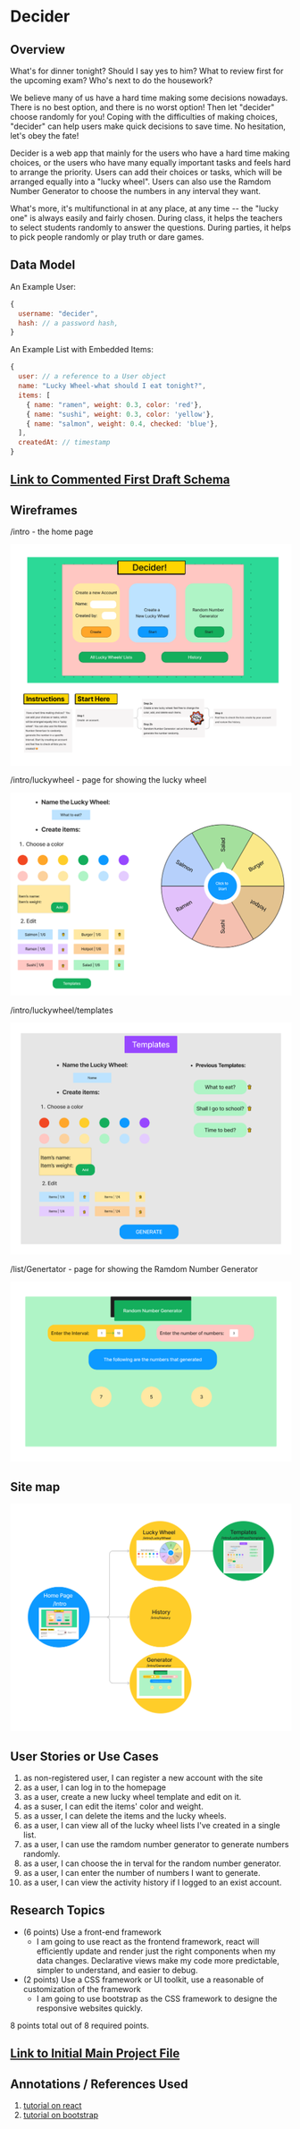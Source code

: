 <!-- The content below is an example project proposal / requirements document. Replace the text below the lines marked "__TODO__" with details specific to your project. Remove the "TODO" lines.

(__TODO__: your project name) -->

# Decider

## Overview

<!-- (__TODO__: a brief one or two paragraph, high-level description of your project) -->

What's for dinner tonight? Should I say yes to him? What to review first for the upcoming exam? Who's next to do the housework?

We believe many of us have a hard time making some decisions nowadays. There is no best option, and there is no worst option! Then let "decider" choose randomly for you!
Coping with the difficulties of making choices, "decider" can help users make quick decisions to save time. No hesitation, let's obey the fate!

Decider is a web app that mainly for the users who have a hard time making choices, or the users who have many equally important tasks and feels hard to arrange the priority. Users can add their choices or tasks, which will be arranged equally into a "lucky wheel". Users can also use the Ramdom Number Generator to choose the numbers in any interval they want. 

What's more, it's multifunctional in at any place, at any time -- the "lucky one" is always easily and fairly chosen. During class, it helps the teachers to select students randomly to answer the questions. During parties, it helps to pick people randomly or play truth or dare games.


## Data Model
<!-- 
(__TODO__:   

The application will store Users, Lists and Items

* users can have multiple lists (via references)
* each list can have multiple items (by embedding)

(__TODO__: sample documents) -->

An Example User:

```javascript
{
  username: "decider",
  hash: // a password hash,
}
```

An Example List with Embedded Items:

```javascript
{
  user: // a reference to a User object
  name: "Lucky Wheel-what should I eat tonight?",
  items: [
    { name: "ramen", weight: 0.3, color: 'red'},
    { name: "sushi", weight: 0.3, color: 'yellow'},
    { name: "salmon", weight: 0.4, checked: 'blue'},
  ],
  createdAt: // timestamp
}
```


## [Link to Commented First Draft Schema](db.mjs) 

<!-- (__TODO__: create a first draft of your Schemas in db.mjs and link to it) -->

## Wireframes
<!-- 
(__TODO__: wireframes for all of the pages on your site; they can be as simple as photos of drawings or you can use a tool like Balsamiq, Omnigraffle, etc.) -->

/intro - the home page

![list create](documentation/Introduction.png)

/intro/luckywheel - page for showing the lucky wheel

![list](documentation/LuckyWheel.png)

/intro/luckywheel/templates

![list](documentation/templates.png)

/list/Genertator - page for showing the Ramdom Number Generator

![list](documentation/Generator.png)

## Site map

<!-- (__TODO__: draw out a site map that shows how pages are related to each other) -->

<!-- Here's a [complex example from wikipedia](https://upload.wikimedia.org/wikipedia/commons/2/20/Sitemap_google.jpg), but you can create one without the screenshots, drop shadows, etc. ... just names of pages and where they flow to. -->

![list create](documentation/map.png)

## User Stories or Use Cases

<!-- (__TODO__: write out how your application will be used through [user stories](http://en.wikipedia.org/wiki/User_story#Format) and / or [use cases](https://en.wikipedia.org/wiki/Use_case)) -->

1. as non-registered user, I can register a new account with the site
2. as a user, I can log in to the homepage
3. as a user, create a new lucky wheel template and edit on it.
4. as a suser, I can edit the items' color and weight.
5. as a usser, I can delete the items and the lucky wheels. 
6. as a user, I can view all of the lucky wheel lists I've created in a single list.
7. as a user, I can use the ramdom number generator to generate numbers randomly.
8. as a user, I can choose the in terval for the random number generator.
9. as a user, I can enter the number of numbers I want to generate.
10. as a user, I can view the activity history if I logged to an exist account. 

## Research Topics
<!-- 
(__TODO__: the research topics that you're planning on working on along with their point values... and the total points of research topics listed) -->

* (6 points) Use a front-end framework
  * I am going to use react as the frontend framework, react will efficiently update and render just the right components when my data changes. Declarative views make my code more predictable, simpler to understand, and easier to debug.
* (2 points) Use a CSS framework or UI toolkit, use a reasonable of customization of the framework
  * I am going to use bootstrap as the CSS framework to designe the responsive websites quickly.

8 points total out of 8 required points.


## [Link to Initial Main Project File](app.mjs) 

<!-- (__TODO__: create a skeleton Express application with a package.json, app.mjs, views folder, etc. ... and link to your initial app.mjs) -->

## Annotations / References Used

<!-- (__TODO__: list any tutorials/references/etc. that you've based your code off of) -->

1. [tutorial on react](https://github.com/facebook/react)
2. [tutorial on bootstrap](https://getbootstrap.com/)

